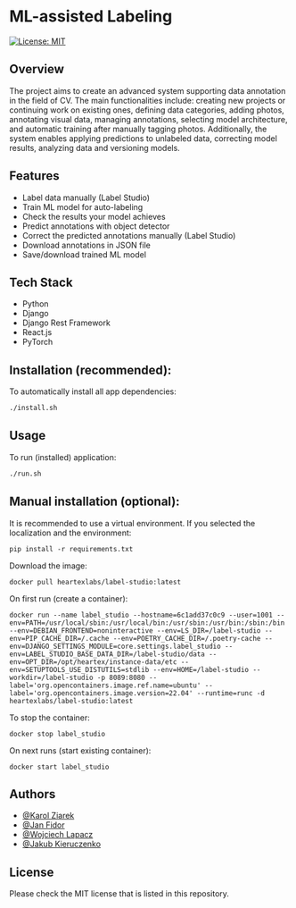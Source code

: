 # ML-assisted Labeling
[![License: MIT](https://img.shields.io/badge/License-MIT-yellow.svg)](https://opensource.org/licenses/MIT)

## Overview
The project aims to create an advanced system supporting data annotation in the field of CV. The main functionalities include: creating new projects or continuing work on existing ones, defining data categories, adding photos, annotating visual data, managing annotations, selecting model architecture, and automatic training after manually tagging photos. Additionally, the system enables applying predictions to unlabeled data, correcting model results, analyzing data and versioning models.

## Features
- Label data manually (Label Studio)
- Train ML model for auto-labeling
- Check the results your model achieves
- Predict annotations with object detector
- Correct the predicted annotations manually (Label Studio)
- Download annotations in JSON file
- Save/download trained ML model

## Tech Stack
- Python
- Django
- Django Rest Framework
- React.js
- PyTorch

## Installation (recommended):
To automatically install all app dependencies:
```bash
./install.sh
```

## Usage
To run (installed) application:
```bash
./run.sh
```

## Manual installation (optional):
It is recommended to use a virtual environment. If you selected the localization and the environment:
```
pip install -r requirements.txt
```

Download the image:
```
docker pull heartexlabs/label-studio:latest
```
On first run (create a container):
```
docker run --name label_studio --hostname=6c1add37c0c9 --user=1001 --env=PATH=/usr/local/sbin:/usr/local/bin:/usr/sbin:/usr/bin:/sbin:/bin --env=DEBIAN_FRONTEND=noninteractive --env=LS_DIR=/label-studio --env=PIP_CACHE_DIR=/.cache --env=POETRY_CACHE_DIR=/.poetry-cache --env=DJANGO_SETTINGS_MODULE=core.settings.label_studio --env=LABEL_STUDIO_BASE_DATA_DIR=/label-studio/data --env=OPT_DIR=/opt/heartex/instance-data/etc --env=SETUPTOOLS_USE_DISTUTILS=stdlib --env=HOME=/label-studio --workdir=/label-studio -p 8089:8080 --label='org.opencontainers.image.ref.name=ubuntu' --label='org.opencontainers.image.version=22.04' --runtime=runc -d heartexlabs/label-studio:latest
```
To stop the container:
```
docker stop label_studio
```
On next runs (start existing container):
```
docker start label_studio
```

## Authors
- [@Karol Ziarek](https://github.com/ziarekk)
- [@Jan Fidor](https://github.com/JanFidor)
- [@Wojciech Lapacz](https://github.com/WojciechL02)
- [@Jakub Kieruczenko](https://github.com/Kieru18)

## License
Please check the MIT license that is listed in this repository.
